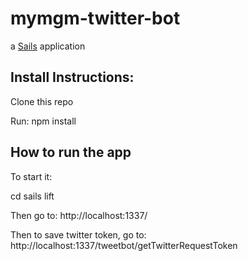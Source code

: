 # mymgm-twitter-bot

a [Sails](http://sailsjs.org) application

## Install Instructions:

Clone this repo

Run: npm install

## How to run the app

To start it:

cd <checkout-location>
sails lift

Then go to:
http://localhost:1337/

Then to save twitter token, go to:
http://localhost:1337/tweetbot/getTwitterRequestToken
